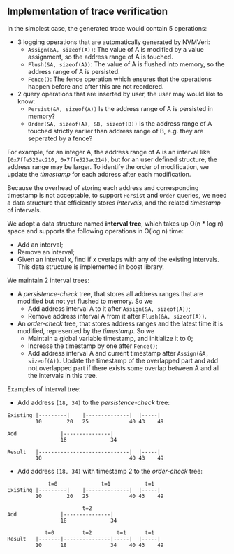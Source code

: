## Implementation of trace verification

In the simplest case, the generated trace would contain 5 operations:
* 3 logging operations that are automatically generated by NVMVeri:
	* `Assign(&A, sizeof(A))`: The value of A is modified by a value assignment, so the address range of A is touched.
	* `Flush(&A, sizeof(A))`:	The value of A is flushed into memory, so the address range of A is persisted.
	* `Fence()`: The fence operation which ensures that the operations happen before and after this are not reordered.
* 2 query operations that are inserted by user, the user may would like to know:
	* `Persist(&A, sizeof(A))` Is the address range of A is persisted in memory?
	* `Order(&A, sizeof(A), &B, sizeof(B))` Is the address range of A touched strictly earlier than address range of B, e.g. they are seperated by a fence?

For example, for an integer A, the address range of A is an interval like `[0x7ffe523ac210, 0x7ffe523ac214)`, but for an user defined structure, the address range may be larger. To identify the order of modification, we update the *timestamp* for each address after each modification.

Because the overhead of storing each address and corresponding timestamp is not acceptable, to support `Persist` and `Order` queries, we need a data structure that efficiently stores *intervals*, and the related *timestamp* of intervals.

We adopt a data structure named **interval tree**, which takes up O(n \* log n) space and supports the following operations in O(log n) time:
* Add an interval;
* Remove an interval;
* Given an interval x, find if x overlaps with any of the existing intervals.
This data structure is implemented in boost library.

We maintain 2 interval trees:
* A *persistence-check* tree, that stores all address ranges that are modified but not yet flushed to memory. So we
	* Add address interval A to it after `Assign(&A, sizeof(A))`;
	* Remove address interval A from it after `Flush(&A, sizeof(A))`.
* An *order-check* tree, that stores address ranges and the latest time it is modified, represented by the *timestamp*. So we
	* Maintain a global variable timestamp, and initialize it to 0;
	* Increase the timestamp by one after `Fence()`;
	* Add address interval A and current timestamp after `Assign(&A, sizeof(A))`. Update the timestamp of the overlapped part and add not overlapped part if there exists some overlap between A and all the intervals in this tree.
	
Examples of interval tree:
* Add address `[18, 34)` to the *persistence-check* tree:
```
Existing |---------|    |--------------|  |-----|
         10        20   25             40 43    49
		 
Add              |---------------|
                 18              34
				 
Result   |-----------------------------|  |-----|
         10                            40 43    49
```

* Add address `[18, 34)` with timestamp 2 to the *order-check* tree:
```
             t=0              t=1           t=1
Existing |---------|    |--------------|  |-----|
         10        20   25             40 43    49

                        t=2
Add              |---------------|
                 18              34
	
            t=0         t=2        t=1      t=1 	
Result   |-------|---------------|-----|  |-----|
         10      18              34    40 43    49
```
